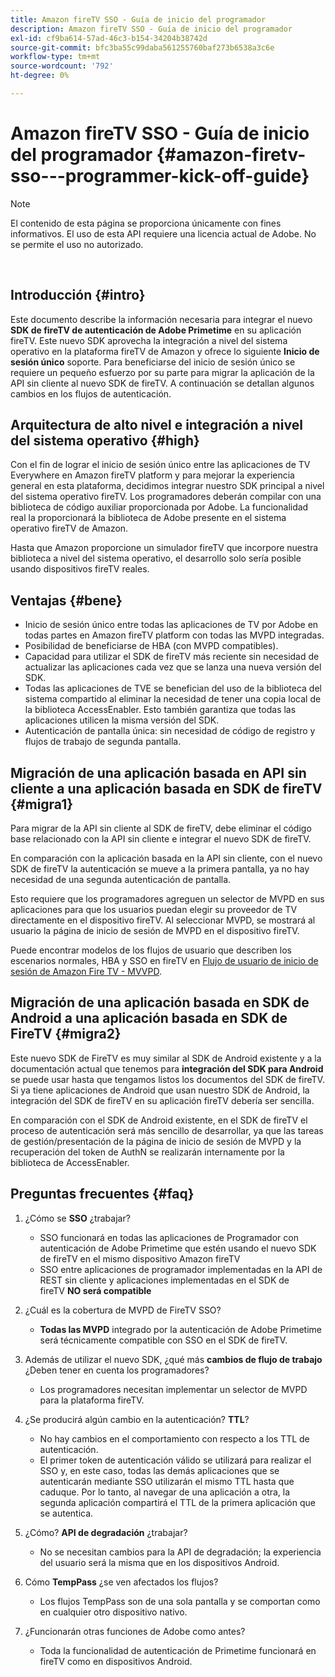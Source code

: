 ```yaml
---
title: Amazon fireTV SSO - Guía de inicio del programador
description: Amazon fireTV SSO - Guía de inicio del programador
exl-id: cf9ba614-57ad-46c3-b154-34204b38742d
source-git-commit: bfc3ba55c99daba561255760baf273b6538a3c6e
workflow-type: tm+mt
source-wordcount: '792'
ht-degree: 0%

---
```


# Amazon fireTV SSO - Guía de inicio del programador {#amazon-firetv-sso---programmer-kick-off-guide}

>[!NOTE]
>
>El contenido de esta página se proporciona únicamente con fines informativos. El uso de esta API requiere una licencia actual de Adobe. No se permite el uso no autorizado.

</br>

## Introducción {#intro}

Este documento describe la información necesaria para integrar el nuevo **SDK de fireTV de autenticación de Adobe Primetime** en su aplicación fireTV. Este nuevo SDK aprovecha la integración a nivel del sistema operativo en la plataforma fireTV de Amazon y ofrece lo siguiente **Inicio de sesión único** soporte. Para beneficiarse del inicio de sesión único se requiere un pequeño esfuerzo por su parte para migrar la aplicación de la API sin cliente al nuevo SDK de fireTV. A continuación se detallan algunos cambios en los flujos de autenticación.

## Arquitectura de alto nivel e integración a nivel del sistema operativo {#high}

Con el fin de lograr el inicio de sesión único entre las aplicaciones de TV Everywhere en Amazon fireTV platform y para mejorar la experiencia general en esta plataforma, decidimos integrar nuestro SDK principal a nivel del sistema operativo fireTV. Los programadores deberán compilar con una biblioteca de código auxiliar proporcionada por Adobe. La funcionalidad real la proporcionará la biblioteca de Adobe presente en el sistema operativo fireTV de Amazon.

Hasta que Amazon proporcione un simulador fireTV que incorpore nuestra biblioteca a nivel del sistema operativo, el desarrollo solo sería posible usando dispositivos fireTV reales.

## Ventajas {#bene}

* Inicio de sesión único entre todas las aplicaciones de TV por Adobe en todas partes en Amazon fireTV platform con todas las MVPD integradas.
* Posibilidad de beneficiarse de HBA (con MVPD compatibles).
* Capacidad para utilizar el SDK de fireTV más reciente sin necesidad de actualizar las aplicaciones cada vez que se lanza una nueva versión del SDK.
* Todas las aplicaciones de TVE se benefician del uso de la biblioteca del sistema compartido al eliminar la necesidad de tener una copia local de la biblioteca AccessEnabler. Esto también garantiza que todas las aplicaciones utilicen la misma versión del SDK.
* Autenticación de pantalla única: sin necesidad de código de registro y flujos de trabajo de segunda pantalla.

## Migración de una aplicación basada en API sin cliente a una aplicación basada en SDK de fireTV {#migra1}

Para migrar de la API sin cliente al SDK de fireTV, debe eliminar el código base relacionado con la API sin cliente e integrar el nuevo SDK de fireTV.

En comparación con la aplicación basada en la API sin cliente, con el nuevo SDK de fireTV la autenticación se mueve a la primera pantalla, ya no hay necesidad de una segunda autenticación de pantalla.

Esto requiere que los programadores agreguen un selector de MVPD en sus aplicaciones para que los usuarios puedan elegir su proveedor de TV directamente en el dispositivo fireTV. Al seleccionar MVPD, se mostrará al usuario la página de inicio de sesión de MVPD en el dispositivo fireTV.

Puede encontrar modelos de los flujos de usuario que describen los escenarios normales, HBA y SSO en fireTV en [Flujo de usuario de inicio de sesión de Amazon Fire TV - MVVPD](https://xd.adobe.com/view/9058288e-4b67-43a1-9d5b-5f76ede6c51e/).

## Migración de una aplicación basada en SDK de Android a una aplicación basada en SDK de FireTV {#migra2}

Este nuevo SDK de FireTV es muy similar al SDK de Android existente y a la documentación actual que tenemos para **integración del SDK para Android** <!--http://tve.helpdocsonline.com/android-technical-overview-->se puede usar hasta que tengamos listos los documentos del SDK de fireTV. Si ya tiene aplicaciones de Android que usan nuestro SDK de Android, la integración del SDK de fireTV en su aplicación fireTV debería ser sencilla.

En comparación con el SDK de Android existente, en el SDK de fireTV el proceso de autenticación será más sencillo de desarrollar, ya que las tareas de gestión/presentación de la página de inicio de sesión de MVPD y la recuperación del token de AuthN se realizarán internamente por la biblioteca de AccessEnabler.

## Preguntas frecuentes {#faq}

1. ¿Cómo se **SSO** ¿trabajar?

   * SSO funcionará en todas las aplicaciones de Programador con autenticación de Adobe Primetime que estén usando el nuevo SDK de fireTV en el mismo dispositivo Amazon fireTV
   * SSO entre aplicaciones de programador implementadas en la API de REST sin cliente y aplicaciones implementadas en el SDK de fireTV **NO será compatible**

1. ¿Cuál es la cobertura de MVPD de FireTV SSO?

   * **Todas las MVPD** integrado por la autenticación de Adobe Primetime será técnicamente compatible con SSO en el SDK de fireTV.

1. Además de utilizar el nuevo SDK, ¿qué más **cambios de flujo de trabajo** ¿Deben tener en cuenta los programadores?

   * Los programadores necesitan implementar un selector de MVPD para la plataforma fireTV.

1. ¿Se producirá algún cambio en la autenticación? **TTL**?

   * No hay cambios en el comportamiento con respecto a los TTL de autenticación.
   * El primer token de autenticación válido se utilizará para realizar el SSO y, en este caso, todas las demás aplicaciones que se autenticarán mediante SSO utilizarán el mismo TTL hasta que caduque. Por lo tanto, al navegar de una aplicación a otra, la segunda aplicación compartirá el TTL de la primera aplicación que se autentica.

1. ¿Cómo? **API de degradación** ¿trabajar?

   * No se necesitan cambios para la API de degradación; la experiencia del usuario será la misma que en los dispositivos Android.

1. Cómo **TempPass** ¿se ven afectados los flujos?

   * Los flujos TempPass son de una sola pantalla y se comportan como en cualquier otro dispositivo nativo.

1. ¿Funcionarán otras funciones de Adobe como antes?

   * Toda la funcionalidad de autenticación de Primetime funcionará en fireTV como en dispositivos Android.
